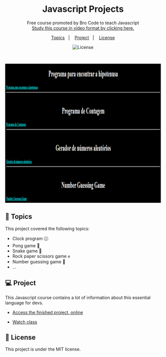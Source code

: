 <h1 align="center"> Javascript Projects </h1>

<p align="center">
Free course promoted by Bro Code to teach Javascript <br/>
<a href="https://www.youtube.com/watch?v=8dWL3wF_OMw&t=27947s">Study this course in video format by clicking here.</a>
</p>

<p align="center">
  <a href="#-topics">Topics</a>&nbsp;&nbsp;&nbsp;|&nbsp;&nbsp;&nbsp;
  <a href="#-project">Project</a>&nbsp;&nbsp;&nbsp;|&nbsp;&nbsp;&nbsp;
  <a href="#memo-License">License</a>
</p>

<p align="center">
  <img alt="License" src="https://img.shields.io/static/v1?label=license&message=MIT&color=49AA26&labelColor=000000">
</p>

<br>

<p align="center">
  <img alt="Javascript course" src="./github/preview.png" width="800px" height="450px" >
</p>

## 🚀 Topics

This project covered the following topics:

- Clock program :clock1230:
- Pong game :ping_pong:
- Snake game :snake:
- Rock paper scissors game :fist:
- Number guessing game :1234:
- ...

## 💻 Project

This Javascript course contains a lot of information about this essential language for devs.

- [Access the finished project, online](https://aoba43.github.io/Javascript-projects/)

- [Watch class](https://www.youtube.com/watch?v=8dWL3wF_OMw&t=27947s)

## :memo: License

This project is under the MIT license.
